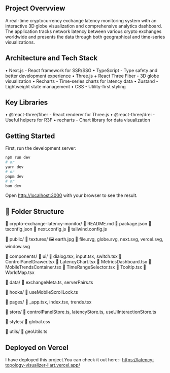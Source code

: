 ## Project Overvview
A real-time cryptocurrency exchange latency monitoring system with an interactive 3D globe visualization and comprehensive analytics dashboard. 
The application tracks network latency between various crypto exchanges worldwide and presents the data through both geographical and time-series visualizations.

## Architecture and Tech Stack
•	Next.js - React framework for SSR/SSG
•	TypeScript - Type safety and better development experience
•	Three.js + React Three Fiber - 3D globe visualization
•	Recharts - Time-series charts for latency data
•	Zustand - Lightweight state management
•	CSS - Utility-first styling

## Key Libraries
•	@react-three/fiber - React renderer for Three.js
•	@react-three/drei - Useful helpers for R3F
•	recharts - Chart library for data visualization


## Getting Started

First, run the development server:

```bash
npm run dev
# or
yarn dev
# or
pnpm dev
# or
bun dev
```

Open [http://localhost:3000](http://localhost:3000) with your browser to see the result.


## 📁 Folder Structure
📁 crypto-exchange-latency-monitor/
  📄 README.md
  📄 package.json
  📄 tsconfig.json
  📄 next.config.js
  📄 tailwind.config.js
  
  📁 public/
    📁 textures/
      🖼️ earth.jpg
    📄 file.svg, globe.svg, next.svg, vercel.svg, window.svg
  
  📁 components/
    📁 ui/
      📄 dialog.tsx, input.tsx, switch.tsx
    📄 ControlPanelDrawer.tsx
    📄 LatencyChart.tsx
    📄 MetricsDashboard.tsx
    📄 MobileTrendsContainer.tsx
    📄 TimeRangeSelector.tsx
    📄 Tooltip.tsx
    📄 WorldMap.tsx
  
  📁 data/
    📄 exchangeMeta.ts, serverPairs.ts
  
  📁 hooks/
    📄 useMobileScrollLock.ts
  
  📁 pages/
    📄 _app.tsx, index.tsx, trends.tsx
  
  📁 store/
    📄 controlPanelStore.ts, latencyStore.ts, useUiInteractionStore.ts
  
  📁 styles/
    📄 global.css
  
  📁 utils/
    📄 geoUtils.ts



## Deployed on Vercel
I have deployed this project.You can check it out here:- https://latency-topology-visualizer-liart.vercel.app/
